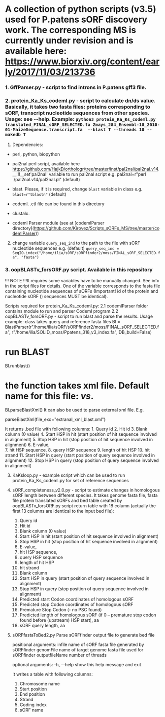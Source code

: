 # A collection of python scripts (v3.5) used for P.patens sORF discovery work. The corresponding MS is currently under revision and is available here: https://www.biorxiv.org/content/early/2017/11/03/213736
### 1. GffParser.py - script to find introns in P.patens gff3 file.
### 2. protein_Ka_Ks_codeml.py - script to calculate dn/ds value. Basically, it takes two fasta files: proteins corresponding to sORF, transcript nucleotide sequences from other species. Usage: see  --help. Example:  `python3 protein_Ka_Ks_codeml.py translated_FINAL_sORF_SELECTED.fa Zmays_284_Ensembl-18_2010-01-MaizeSequence.transcript.fa  --blast T --threads 10 --makedb T`
1. Dependencies:

  * perl, python, biopython
  * pal2nal perl script, available here https://github.com/HajkD/orthologr/tree/master/inst/pal2nal/pal2nal.v14.
    __!!!__set'pal2nal' variable to run pal2nal script e.g. pal2nal=r"perl ./pal2nal.v14/pal2nal.pl" (default)

  * blast. Please, if it is required, change `blast` variable in class e.g.  `blast=r"tblastn"` (default)
  * codeml. .ctl file can be found in this directory
  * clustalo.
  * codeml Parser module (see at [codemlParser directory[(https://github.com/Kirovez/Scripts_sORFs_MS/tree/master/codemlParser))

2. change variable `query_seq_ind` to the path to the file with sORF nucleotide sequences
e.g. (default) `query_seq_ind = SeqIO.index("/home/ilia/sORF/sORFfinder2/moss/FINAL_sORF_SELECTED.fa", "fasta")`

### 3. oopBLASTv_forsORF.py script. Available in this repository

!!! NOTE !!!It requires some variables have to be manually changed. See info in the script files for details.  One of the variable corresponds to the fasta file containing nucleotide sequences of sORFs (Important! id of the protein and nucleotide sORF () sequences MUST be identical). 	

Scripts required for protein_Ka_Ks_codeml.py:
		2.1 codemlParser folder contains module to run and parser Codeml program
		2.2 oopBLASTv_forsORF.py - script to run blast and parse the results.
Usage example:
class takes query and reference fasta files
Bl = BlastParser(r"/home/ilia/sORF/sORFfinder2/moss/FINAL_sORF_SELECTED.fa", r"/home/ilia/SOLID_moss/Ppatens_318_v3_index.fa", DB_build=False)

# run BLAST
Bl.runblast()

# the function takes xml file. Default name for this file: <query file name>_vs_<hit file name>. 
Bl.parseBlastXml() 
It can also be used to parse external xml file. E.g. 

parseBlastXml(file_exo="extranal_xml_blast.xml")
 
It returns .bed file with following columns:
	1. Query id
	2. Hit id
	3. Blank column (0 value)
	4. Start HSP in hit (start position of hit sequence involved in alignment)
	5. Stop HSP in hit (stop position of hit sequence involved in alignment)
	6. E-value,  
	7. hit HSP sequence, 
	8. query HSP sequence
	9. length of hit HSP
	10. hit strand
	11. Start HSP in query (start position of query sequence involved in alignment)
	 12. Stop HSP in query (stop position of query  sequence involved in alignment)

3. KaKsloop.py - example script which can be used to run protein_Ka_Ks_codeml.py for set of reference sequences
4. sORF_completeness_v2.0.py - script to estimate changes in homologous sORF length between different species. It takes genome fasta file, fasta file protein translated sORFs and bed table created by oopBLASTv_forsORF.py script         return table with 18 column (actually the first 13 columns are identical to the input bed file):
	1. Query id
	2. Hit id
	3. Blank column (0 value)
	4. Start HSP in hit (start position of hit sequence involved in alignment)
	5. Stop HSP in hit (stop position of hit sequence involved in alignment)
	6. E-value,  
	7. hit HSP sequence, 
	8. query HSP sequence
	9. length of hit HSP
	10. hit strand
	11. Blank column
	12. Start HSP in query (start position of query sequence involved in alignment)
	13. Stop HSP in query (stop position of query  sequence involved in alignment)
	 14. Predicted start Codon coordinates of homologous sORF
	 15. Predicted stop Codon coordinates of homologous sORF 
	 16. Premature Stop Codon (- no PSC found)
	 17. Predicted length  of homologous sORF (if 0 – premature stop codon found before (upstream) HSP start), aa
	 18. sORF query length, aa
5. sORFfastaToBed2.py 
	Parse sORFfinder output file to generate bed file

	positional arguments:
	  infile          name of sORF fasta file generated by sORFfinder
	  genomFile       name of target genome fasta file used for sORFfinder
	  outputfileName  number of threads

	optional arguments:
	  -h, --help      show this help message and exit

	It writes a table with following columns:
	1.	Chromosome name
	2.	Start position
	3.	End position
	4.	Strand
	5.	Coding index
	6.	sORF name

